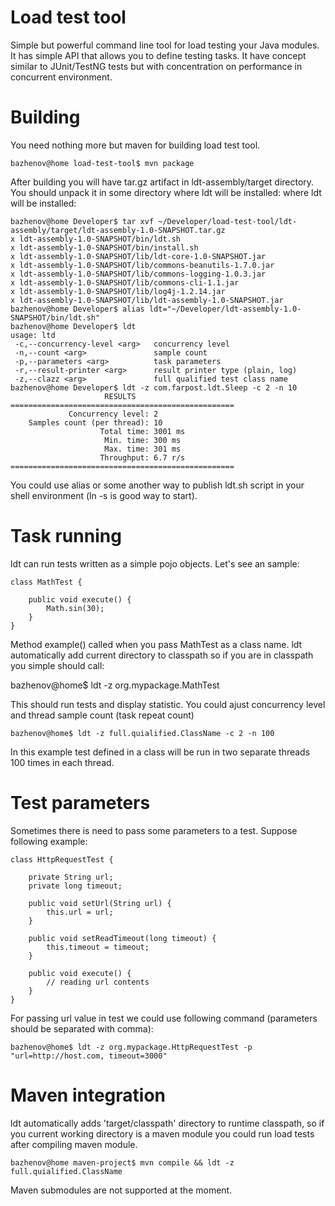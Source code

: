 Load test tool
==============

Simple but powerful command line tool for load testing your Java modules. It has simple API that allows you to define
testing tasks. It have concept similar to JUnit/TestNG tests but with concentration on performance in concurrent
environment.

Building
========
You need nothing more but maven for building load test tool.
	
	bazhenov@home load-test-tool$ mvn package

After building you will have tar.gz artifact in ldt-assembly/target directory. You should unpack it in some directory
where ldt will be installed:
where ldt will be installed:

	bazhenov@home Developer$ tar xvf ~/Developer/load-test-tool/ldt-assembly/target/ldt-assembly-1.0-SNAPSHOT.tar.gz
	x ldt-assembly-1.0-SNAPSHOT/bin/ldt.sh
	x ldt-assembly-1.0-SNAPSHOT/bin/install.sh
	x ldt-assembly-1.0-SNAPSHOT/lib/ldt-core-1.0-SNAPSHOT.jar
	x ldt-assembly-1.0-SNAPSHOT/lib/commons-beanutils-1.7.0.jar
	x ldt-assembly-1.0-SNAPSHOT/lib/commons-logging-1.0.3.jar
	x ldt-assembly-1.0-SNAPSHOT/lib/commons-cli-1.1.jar
	x ldt-assembly-1.0-SNAPSHOT/lib/log4j-1.2.14.jar
	x ldt-assembly-1.0-SNAPSHOT/lib/ldt-assembly-1.0-SNAPSHOT.jar
	bazhenov@home Developer$ alias ldt="~/Developer/ldt-assembly-1.0-SNAPSHOT/bin/ldt.sh"
	bazhenov@home Developer$ ldt
	usage: ltd
	 -c,--concurrency-level <arg>   concurrency level
	 -n,--count <arg>               sample count
	 -p,--parameters <arg>          task parameters
	 -r,--result-printer <arg>      result printer type (plain, log)
	 -z,--clazz <arg>               full qualified test class name
	bazhenov@home Developer$ ldt -z com.farpost.ldt.Sleep -c 2 -n 10
	  	                 RESULTS
	==================================================
	             Concurrency level: 2
	  	Samples count (per thread): 10
	                    Total time: 3001 ms
	  	                 Min. time: 300 ms
	      	             Max. time: 301 ms
	          	        Throughput: 6.7 r/s
	==================================================

You could use alias or some another way to publish ldt.sh script in your shell environment (ln -s is good way to start).

Task running
============

ldt can run tests written as a simple pojo objects. Let's see an sample:

	class MathTest {

		public void execute() {
			Math.sin(30);
		}
	}

Method example() called when you pass MathTest as a class name. ldt automatically add current directory to classpath
so if you are in classpath you simple should call:

  bazhenov@home$ ldt -z org.mypackage.MathTest

This should run tests and display statistic. You could ajust concurrency level and thread sample count (task repeat
count)

	bazhenov@home$ ldt -z full.quialified.ClassName -c 2 -n 100

In this example test defined in a class will be run in two separate threads 100 times in each thread.

Test parameters
===============

Sometimes there is need to pass some parameters to a test. Suppose following example:

	class HttpRequestTest {

		private String url;
		private long timeout;

		public void setUrl(String url) {
			this.url = url;
		}

		public void setReadTimeout(long timeout) {
			this.timeout = timeout;
		}

		public void execute() {
			// reading url contents
		}
	}

For passing url value in test we could use following command (parameters should be separated with comma):

	bazhenov@home$ ldt -z org.mypackage.HttpRequestTest -p "url=http://host.com, timeout=3000"

Maven integration
=================

ldt automatically adds 'target/classpath' directory to runtime classpath, so if you current working directory
is a maven module you could run load tests after compiling maven module.

	bazhenov@home maven-project$ mvn compile && ldt -z full.quialified.ClassName

Maven submodules are not supported at the moment.